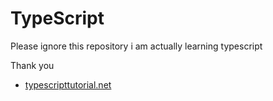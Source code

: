 # TypeScript
Please ignore this repository i am actually learning typescript 



Thank you 

- [typescripttutorial.net](https://www.typescripttutorial.net)
